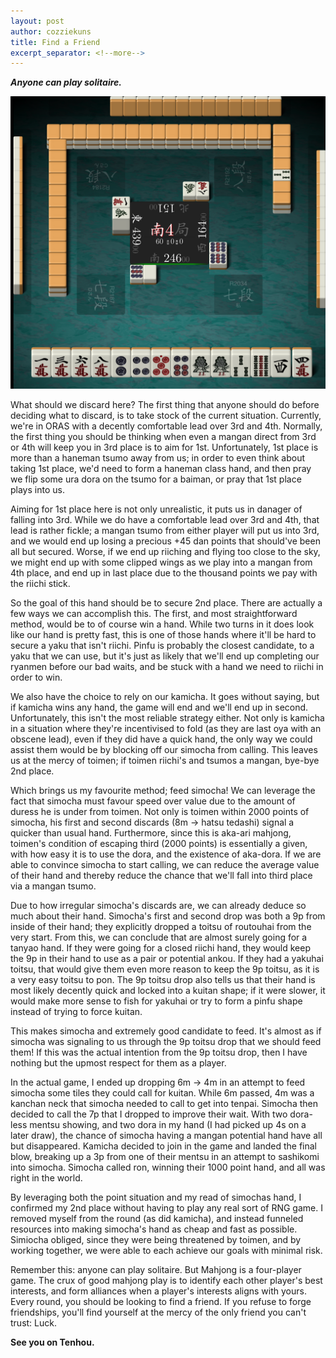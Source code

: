 ```yaml
---
layout: post
author: cozziekuns
title: Find a Friend
excerpt_separator: <!--more-->
---
```


**_Anyone can play solitaire._**

![4-1](/assets/img/4-1.png)

What should we discard here? The first thing that anyone should do before deciding what to discard, 
is to take stock of the current situation. Currently, we're in ORAS with a decently comfortable 
lead over 3rd and 4th. Normally, the first thing you should be thinking when even a mangan direct 
from 3rd or 4th will keep you in 3rd place is to aim for 1st. Unfortunately, 1st place is more than 
a haneman tsumo away from us; in order to even think about taking 1st place, we'd need to form a 
haneman class hand, and then pray we flip some ura dora on the tsumo for a baiman, or pray that 1st 
place plays into us. 

Aiming for 1st place here is not only unrealistic, it puts us in danager of falling into 3rd. While 
we do have a comfortable lead over 3rd and 4th, that lead is rather fickle; a mangan tsumo from 
either player will put us into 3rd, and we would end up losing a precious +45 dan points that 
should've been all but secured. Worse, if we end up riiching and flying too close to the sky, we 
might end up with some clipped wings as we play into a mangan from 4th place, and end up in last 
place due to the thousand points we pay with the riichi stick.

So the goal of this hand should be to secure 2nd place. There are actually a few ways we can 
accomplish this. The first, and most straightforward method, would be to of course win a hand. 
While two turns in it does look like our hand is pretty fast, this is one of those hands where 
it'll be hard to secure a yaku that isn't riichi. Pinfu is probably the closest candidate, to a 
yaku that we can use, but it's just as likely that we'll end up completing our ryanmen before our 
bad waits, and be stuck with a hand we need to riichi in order to win.

We also have the choice to rely on our kamicha. It goes without saying, but if kamicha wins any 
hand, the game will end and we'll end up in second. Unfortunately, this isn't the most reliable 
strategy either. Not only is kamicha in a situation where they're incentivised to fold (as they are 
last oya with an obscene lead), even if they did have a quick hand, the only way we could assist 
them would be by blocking off our simocha from calling. This leaves us at the mercy of toimen; if 
toimen riichi's and tsumos a mangan, bye-bye 2nd place.

Which brings us my favourite method; feed simocha! We can leverage the fact that simocha must 
favour speed over value due to the amount of duress he is under from toimen. Not only is toimen 
within 2000 points of simocha, his first and second discards (8m -> hatsu tedashi) signal a quicker 
than usual hand. Furthermore, since this is aka-ari mahjong, toimen's condition of escaping third 
(2000 points) is essentially a given, with how easy it is to use the dora, and the existence of 
aka-dora. If we are able to convince simocha to start calling, we can reduce the average value of 
their hand and thereby reduce the chance that we'll fall into third place via a mangan tsumo.

Due to how irregular simocha's discards are, we can already deduce so much about their hand. 
Simocha's first and second drop was both a 9p from inside of their hand; they explicitly dropped a 
toitsu of routouhai from the very start. From this, we can conclude that are almost surely going 
for a tanyao hand. If they were going for a closed riichi hand, they would keep the 9p in their 
hand to use as a pair or potential ankou. If they had a yakuhai toitsu, that would give them even 
more reason to keep the 9p toitsu, as it is a very easy toitsu to pon. The 9p toitsu drop also 
tells us that their hand is most likely decently quick and locked into a kuitan shape; if it were 
slower, it would make more sense to fish for yakuhai or try to form a pinfu shape instead of trying 
to force kuitan.

This makes simocha and extremely good candidate to feed. It's almost as if simocha was signaling to 
us through the 9p toitsu drop that we should feed them! If this was the actual intention from the 
9p toitsu drop, then I have nothing but the upmost respect for them as a player.

In the actual game, I ended up dropping 6m -> 4m in an attempt to feed simocha some tiles they 
could call for kuitan. While 6m passed, 4m was a kanchan neck that simocha needed to call to get 
into tenpai. Simocha then decided to call the 7p that I dropped to improve their wait. With two 
dora-less mentsu showing, and two dora in my hand (I had picked up 4s on a later draw), the chance 
of simocha having a mangan potential hand have all but disappeared. Kamicha decided to join in the 
game and landed the final blow, breaking up a 3p from one of their mentsu in an attempt to 
sashikomi into simocha. Simocha called ron, winning their 1000 point hand, and all was right in the 
world.

By leveraging both the point situation and my read of simochas hand, I confirmed my 2nd place 
without having to play any real sort of RNG game. I removed myself from the round (as did kamicha), 
and instead funneled resources into making simocha's hand as cheap and fast as possible. Simiocha 
obliged, since they were being threatened by toimen, and by working together, we were able to each 
achieve our goals with minimal risk.

Remember this: anyone can play solitaire. But Mahjong is a four-player game. The crux of good 
mahjong play is to identify each other player's best interests, and form alliances when a player's 
interests aligns with yours. Every round, you should be looking to find a friend. If you refuse to 
forge friendships, you'll find yourself at the mercy of the only friend you can't trust: Luck.

**See you on Tenhou.**